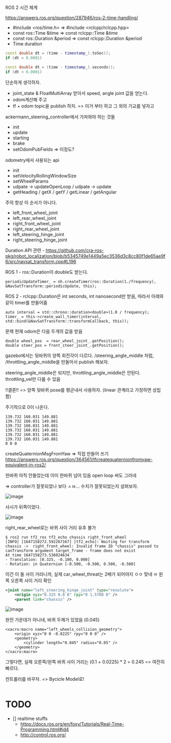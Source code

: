 ROS 2 시간 체계

https://answers.ros.org/question/287946/ros-2-time-handling/

* #include <ros/time.h> => #include <rclcpp/rclcpp.hpp>
* const ros::Time &time => const rclcpp::Time &time
* const ros::Duration &period => const rclcpp::Duration &period
* Time duration
```C++
const double dt = (time - timestamp_).toSec();
if (dt < 0.0001)
```

```C++
const double dt = (time - timestamp_).seconds();
if (dt < 0.0001)
```

단순하게 생각하자.

* joint_state & FloatMultiArray 받아서 speed, angle joint 값을 얻는다.
* odom계산해 주고 
* tf + odom topic을 publish 하자.
=> 이거 부터 하고 그 외의 기교를 넣자고

ackermann_steering_controller에서 가져와야 하는 것들 

* init
* update
* starting
* brake
* setOdomPubFields
=> 이정도?

odometry에서 사용되는 api
* init
* setVelocityRollingWindowSize
* setWheelParams
* udpate -> updateOpenLoop / udpate -> update
* getHeading / getX / getY / getLinear / getAngular

주의
항상 이 순서가 아니다.

- left_front_wheel_joint
- left_rear_wheel_joint
- right_front_wheel_joint
- right_rear_wheel_joint
- left_steering_hinge_joint
- right_steering_hinge_joint

Duration API 관련 - https://github.com/cra-ros-pkg/robot_localization/blob/b5345749e1449a5ec3536d3c8cc80f1de65ae9f6/src/navsat_transform.cpp#L196

ROS 1 - ros::Duration이 double도 받는다.
```
periodicUpdateTimer_ = nh.createTimer(ros::Duration(1./frequency), &NavSatTransform::periodicUpdate, this);
```

ROS 2 - rclcpp::Duration은 int seconds, int nanosecond만 받음, 따라서 아래와 같이 timer를 만들어줌
```
auto interval = std::chrono::duration<double>(1.0 / frequency);
timer_ = this->create_wall_timer(interval, std::bind(&NavSatTransform::transformCallback, this));
```

문제
현재 odom은 다음 두개의 값을 받음
```
double wheel_pos  = rear_wheel_joint_.getPosition();
double steer_pos = front_steer_joint_.getPosition();
```
gazebo에서는 뒷바퀴의 양쪽 회전각이 다르다.
/steering_angle_middle 처럼, /throttling_angle_middle을 만들어서 publish 해보자.

steering_angle_middle은 되지만, throttling_angle_middle은 안된다.
throttling_vel만 다룰 수 있음

!!결론!! => 양쪽 뒷바퀴 pose를 평균내서 사용하자. (linear 관계라고 가정하면 성립함)


주기적으로 0이 나온다.
```
139.732 160.031 149.881
139.732 160.031 149.881
139.732 160.031 149.881
139.732 160.031 149.881
139.732 160.031 149.881
139.732 160.031 149.881
0 0 0
```

createQuaternionMsgFromYaw => 직접 만들어 쓰기
https://answers.ros.org/question/364561/tfcreatequaternionfromyaw-equivalent-in-ros2/

한바퀴 아직 안돌았는데 이미 한바퀴 넘어 있음
open loop 써도 그러네

=> controller가 잘못되었나 보다 ㅅㅂ...
수치가 잘못되었는지 살펴보자.

![image](https://user-images.githubusercontent.com/12381733/158050479-0305fa59-55b7-4563-95cf-3d66a2d3a24e.png)

샤시가 뒤쪽이었다.

![image](https://user-images.githubusercontent.com/12381733/158050513-d010aa3f-0a4c-4267-9c5e-0d4b72774f5e.png)

right_rear_wheel로는 바퀴 사이 거리 유추 불가

```
$ ros2 run tf2_ros tf2_echo chassis right_front_wheel
[INFO] [1647158272.592267167] [tf2_echo]: Waiting for transform chassis ->  right_front_wheel: Invalid frame ID "chassis" passed to canTransform argument target_frame - frame does not exist
At time 1647158273.536024634
- Translation: [0.325, -0.100, 0.000]
- Rotation: in Quaternion [-0.500, -0.500, 0.500, -0.500]
```

이건 이 둘 사이 거리니까, 실제 car_wheel_threat는 2배가 되어야지 ㅇㅇ 맞네 ㅠ
왼쪽 오른쪽 사이 거리 확인 

```xml
<joint name="left_steering_hinge_joint" type="revolute">
    <origin xyz="0.325 0.0 0" rpy="0 1.5708 0" />
    <parent link="chassis" />
```

![image](https://user-images.githubusercontent.com/12381733/158051253-99f378b6-4cd9-40f1-a3b4-d773c624a084.png)

완전 가운데가 아니네, 바퀴 두께가 있었음 (0.045)
```
<xacro:macro name="left_wheels_collision_geometry">
    <origin xyz="0 0 -0.0225" rpy="0 0 0" />
    <geometry>
        <cylinder length="0.045" radius="0.05" />
    </geometry>
</xacro:macro>
```
그렇다면, 실제 오른쪽/왼쪽 바퀴 사이 거리는 (0.1 + 0.0225) * 2 = 0.245
=> 여전히 빠르다. 

컨트롤러를 바꾸자. => Bycicle Model로!
```

```

# TODO

* [] realtime stuffs
    - https://docs.ros.org/en/foxy/Tutorials/Real-Time-Programming.html#id4
    - http://control.ros.org/